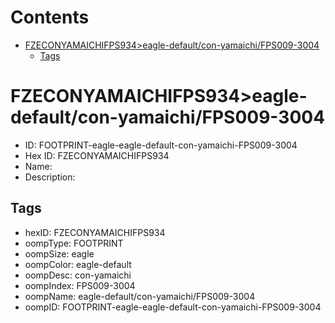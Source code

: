 



Contents
========

* [FZECONYAMAICHIFPS934>eagle-default/con-yamaichi/FPS009-3004](#fzeconyamaichifps934eagle-defaultcon-yamaichifps009-3004)
	* [Tags](#tags)

# FZECONYAMAICHIFPS934>eagle-default/con-yamaichi/FPS009-3004

- ID: FOOTPRINT-eagle-eagle-default-con-yamaichi-FPS009-3004
- Hex ID: FZECONYAMAICHIFPS934
- Name: 
- Description: 

## Tags

- hexID: FZECONYAMAICHIFPS934
- oompType: FOOTPRINT
- oompSize: eagle
- oompColor: eagle-default
- oompDesc: con-yamaichi
- oompIndex: FPS009-3004
- oompName: eagle-default/con-yamaichi/FPS009-3004
- oompID: FOOTPRINT-eagle-eagle-default-con-yamaichi-FPS009-3004
